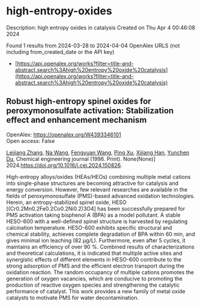 # high-entropy-oxides
Description: high entropy oxides in catalysis
Created on Thu Apr  4 00:46:08 2024

Found 1 results from 2024-03-28 to 2024-04-04
OpenAlex URLS (not including from_created_date or the API key)
- [https://api.openalex.org/works?filter=title-and-abstract.search%3Ahigh%20entropy%20oxide%20catalysis](https://api.openalex.org/works?filter=title-and-abstract.search%3Ahigh%20entropy%20oxide%20catalysis)

## Robust high-entropy spinel oxides for peroxymonosulfate activation: Stabilization effect and enhancement mechanism   

OpenAlex: https://openalex.org/W4393346101    
Open access: False
    
[Leijiang Zhang](https://openalex.org/A5088408133), [Na Wang](https://openalex.org/A5090728786), [Fengyuan Wang](https://openalex.org/A5053381863), [Ping Xu](https://openalex.org/A5049184232), [Xijiang Han](https://openalex.org/A5060128144), [Yunchen Du](https://openalex.org/A5039252789), Chemical engineering journal (1996. Print). None(None)] 2024.https://doi.org/10.1016/j.cej.2024.150826.
    
High-entropy alloys/oxides (HEAs/HEOs) combining multiple metal cations into single-phase structures are becoming attractive for catalysis and energy conversion. However, few relevant researches are available in the fields of peroxymonosulfate (PMS)-based advanced oxidation technologies. Herein, an entropy-stabilized spinel oxide, HESO [(Cr0.2Mn0.2Fe0.2Co0.2Ni0.2)3O4] has been successfully prepared for PMS activation taking bisphenol A (BPA) as a model pollutant. A stable HESO-600 with a well-defined spinel structure is harvested by regulating calcination temperature. HESO-600 exhibits specific structural and chemical stability, achieves complete degradation of BPA within 60 min, and gives minimal ion leaching (82 μg/L). Furthermore, even after 5 cycles, it maintains an efficiency of over 90 %. Combined results of characterizations and theoretical calculations, it is indicated that multiple active sites and synergistic effects of different elements in HESO-600 contribute to the strong adsorption of PMS and the efficient electron transport during the oxidation reaction. The random occupancy of multiple cations promotes the generation of oxygen vacancies, which are conducive to promoting the production of reactive oxygen species and strengthening the catalytic performance of catalyst. This work provides a new family of metal oxide catalysts to motivate PMS for water decontamination.    

    
